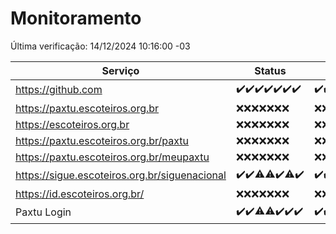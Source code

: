 # Monitoramento

Última verificação: 14/12/2024 10:16:00 -03

|Serviço|Status|Últimas 24h|
|---|---|---|
|https://github.com|<span title="2024-12-07: OK=23">✔️</span><span title="2024-12-08: OK=23">✔️</span><span title="2024-12-09: OK=23">✔️</span><span title="2024-12-10: OK=23">✔️</span><span title="2024-12-11: OK=23">✔️</span><span title="2024-12-12: OK=23">✔️</span><span title="2024-12-13: OK=12">✔️</span>|<span title="13/12/2024 10:19:00 -03 : 200">✔️</span><span title="13/12/2024 11:08:00 -03 : 200">✔️</span><span title="13/12/2024 12:09:00 -03 : 200">✔️</span><span title="13/12/2024 13:10:00 -03 : 200">✔️</span><span title="13/12/2024 14:07:00 -03 : 200">✔️</span><span title="13/12/2024 15:12:00 -03 : 200">✔️</span><span title="13/12/2024 16:06:00 -03 : 200">✔️</span><span title="13/12/2024 17:10:00 -03 : 200">✔️</span><span title="13/12/2024 18:07:00 -03 : 200">✔️</span><span title="13/12/2024 19:07:00 -03 : 200">✔️</span><span title="13/12/2024 20:08:00 -03 : 200">✔️</span><span title="13/12/2024 21:42:00 -03 : 200">✔️</span><span title="13/12/2024 23:17:00 -03 : 200">✔️</span><span title="14/12/2024 00:22:00 -03 : 200">✔️</span><span title="14/12/2024 01:10:00 -03 : 200">✔️</span><span title="14/12/2024 02:08:00 -03 : 200">✔️</span><span title="14/12/2024 03:11:00 -03 : 200">✔️</span><span title="14/12/2024 04:07:00 -03 : 200">✔️</span><span title="14/12/2024 05:10:00 -03 : 200">✔️</span><span title="14/12/2024 06:08:00 -03 : 200">✔️</span><span title="14/12/2024 07:08:00 -03 : 200">✔️</span><span title="14/12/2024 08:06:00 -03 : 200">✔️</span><span title="14/12/2024 09:14:00 -03 : 200">✔️</span><span title="14/12/2024 10:16:00 -03 : 200">✔️</span>|
|https://paxtu.escoteiros.org.br|<span title="2024-12-07: Falhas=23">❌</span><span title="2024-12-08: Falhas=23">❌</span><span title="2024-12-09: Falhas=23">❌</span><span title="2024-12-10: Falhas=23">❌</span><span title="2024-12-11: Falhas=23">❌</span><span title="2024-12-12: Falhas=23">❌</span><span title="2024-12-13: Falhas=12">❌</span>|<span title="13/12/2024 10:19:00 -03 : 403">❌</span><span title="13/12/2024 11:08:00 -03 : 403">❌</span><span title="13/12/2024 12:09:00 -03 : 403">❌</span><span title="13/12/2024 13:10:00 -03 : 403">❌</span><span title="13/12/2024 14:08:00 -03 : 403">❌</span><span title="13/12/2024 15:12:00 -03 : 403">❌</span><span title="13/12/2024 16:06:00 -03 : 403">❌</span><span title="13/12/2024 17:10:00 -03 : 403">❌</span><span title="13/12/2024 18:07:00 -03 : 403">❌</span><span title="13/12/2024 19:07:00 -03 : 403">❌</span><span title="13/12/2024 20:08:00 -03 : 403">❌</span><span title="13/12/2024 21:42:00 -03 : 403">❌</span><span title="13/12/2024 23:17:00 -03 : 403">❌</span><span title="14/12/2024 00:22:00 -03 : 403">❌</span><span title="14/12/2024 01:10:00 -03 : 403">❌</span><span title="14/12/2024 02:08:00 -03 : 403">❌</span><span title="14/12/2024 03:11:00 -03 : 403">❌</span><span title="14/12/2024 04:07:00 -03 : 403">❌</span><span title="14/12/2024 05:10:00 -03 : 403">❌</span><span title="14/12/2024 06:08:00 -03 : 403">❌</span><span title="14/12/2024 07:08:00 -03 : 403">❌</span><span title="14/12/2024 08:06:00 -03 : 403">❌</span><span title="14/12/2024 09:14:00 -03 : 403">❌</span><span title="14/12/2024 10:16:00 -03 : 403">❌</span>|
|https://escoteiros.org.br|<span title="2024-12-07: Falhas=23">❌</span><span title="2024-12-08: Falhas=23">❌</span><span title="2024-12-09: Falhas=23">❌</span><span title="2024-12-10: Falhas=23">❌</span><span title="2024-12-11: Falhas=23">❌</span><span title="2024-12-12: Falhas=23">❌</span><span title="2024-12-13: Falhas=12">❌</span>|<span title="13/12/2024 10:19:00 -03 : 403">❌</span><span title="13/12/2024 11:08:00 -03 : 403">❌</span><span title="13/12/2024 12:09:00 -03 : 403">❌</span><span title="13/12/2024 13:10:00 -03 : 403">❌</span><span title="13/12/2024 14:08:00 -03 : 403">❌</span><span title="13/12/2024 15:12:00 -03 : 403">❌</span><span title="13/12/2024 16:06:00 -03 : 403">❌</span><span title="13/12/2024 17:10:00 -03 : 403">❌</span><span title="13/12/2024 18:07:00 -03 : 403">❌</span><span title="13/12/2024 19:07:00 -03 : 403">❌</span><span title="13/12/2024 20:08:00 -03 : 403">❌</span><span title="13/12/2024 21:42:00 -03 : 403">❌</span><span title="13/12/2024 23:17:00 -03 : 403">❌</span><span title="14/12/2024 00:22:00 -03 : 403">❌</span><span title="14/12/2024 01:10:00 -03 : 403">❌</span><span title="14/12/2024 02:08:00 -03 : 403">❌</span><span title="14/12/2024 03:11:00 -03 : 403">❌</span><span title="14/12/2024 04:07:00 -03 : 403">❌</span><span title="14/12/2024 05:10:00 -03 : 403">❌</span><span title="14/12/2024 06:08:00 -03 : 403">❌</span><span title="14/12/2024 07:08:00 -03 : 403">❌</span><span title="14/12/2024 08:06:00 -03 : 403">❌</span><span title="14/12/2024 09:14:00 -03 : 403">❌</span><span title="14/12/2024 10:16:00 -03 : 403">❌</span>|
|https://paxtu.escoteiros.org.br/paxtu|<span title="2024-12-07: Falhas=23">❌</span><span title="2024-12-08: Falhas=23">❌</span><span title="2024-12-09: Falhas=23">❌</span><span title="2024-12-10: Falhas=23">❌</span><span title="2024-12-11: Falhas=23">❌</span><span title="2024-12-12: Falhas=23">❌</span><span title="2024-12-13: Falhas=12">❌</span>|<span title="13/12/2024 10:19:00 -03 : 403">❌</span><span title="13/12/2024 11:08:00 -03 : 403">❌</span><span title="13/12/2024 12:09:00 -03 : 403">❌</span><span title="13/12/2024 13:10:00 -03 : 403">❌</span><span title="13/12/2024 14:08:00 -03 : 403">❌</span><span title="13/12/2024 15:12:00 -03 : 403">❌</span><span title="13/12/2024 16:06:00 -03 : 403">❌</span><span title="13/12/2024 17:10:00 -03 : 403">❌</span><span title="13/12/2024 18:07:00 -03 : 403">❌</span><span title="13/12/2024 19:07:00 -03 : 403">❌</span><span title="13/12/2024 20:08:00 -03 : 403">❌</span><span title="13/12/2024 21:42:00 -03 : 403">❌</span><span title="13/12/2024 23:17:00 -03 : 403">❌</span><span title="14/12/2024 00:22:00 -03 : 403">❌</span><span title="14/12/2024 01:10:00 -03 : 403">❌</span><span title="14/12/2024 02:08:00 -03 : 403">❌</span><span title="14/12/2024 03:11:00 -03 : 403">❌</span><span title="14/12/2024 04:07:00 -03 : 403">❌</span><span title="14/12/2024 05:10:00 -03 : 403">❌</span><span title="14/12/2024 06:08:00 -03 : 403">❌</span><span title="14/12/2024 07:08:00 -03 : 403">❌</span><span title="14/12/2024 08:06:00 -03 : 403">❌</span><span title="14/12/2024 09:14:00 -03 : 403">❌</span><span title="14/12/2024 10:16:00 -03 : 403">❌</span>|
|https://paxtu.escoteiros.org.br/meupaxtu|<span title="2024-12-07: Falhas=23">❌</span><span title="2024-12-08: Falhas=23">❌</span><span title="2024-12-09: Falhas=23">❌</span><span title="2024-12-10: Falhas=23">❌</span><span title="2024-12-11: Falhas=23">❌</span><span title="2024-12-12: Falhas=23">❌</span><span title="2024-12-13: Falhas=12">❌</span>|<span title="13/12/2024 10:19:00 -03 : 403">❌</span><span title="13/12/2024 11:08:00 -03 : 403">❌</span><span title="13/12/2024 12:09:00 -03 : 403">❌</span><span title="13/12/2024 13:10:00 -03 : 403">❌</span><span title="13/12/2024 14:08:00 -03 : 403">❌</span><span title="13/12/2024 15:12:00 -03 : 403">❌</span><span title="13/12/2024 16:06:00 -03 : 403">❌</span><span title="13/12/2024 17:10:00 -03 : 403">❌</span><span title="13/12/2024 18:07:00 -03 : 403">❌</span><span title="13/12/2024 19:07:00 -03 : 403">❌</span><span title="13/12/2024 20:08:00 -03 : 403">❌</span><span title="13/12/2024 21:42:00 -03 : 403">❌</span><span title="13/12/2024 23:17:00 -03 : 403">❌</span><span title="14/12/2024 00:22:00 -03 : 403">❌</span><span title="14/12/2024 01:10:00 -03 : 403">❌</span><span title="14/12/2024 02:08:00 -03 : 403">❌</span><span title="14/12/2024 03:11:00 -03 : 403">❌</span><span title="14/12/2024 04:07:00 -03 : 403">❌</span><span title="14/12/2024 05:10:00 -03 : 403">❌</span><span title="14/12/2024 06:08:00 -03 : 403">❌</span><span title="14/12/2024 07:08:00 -03 : 403">❌</span><span title="14/12/2024 08:06:00 -03 : 403">❌</span><span title="14/12/2024 09:14:00 -03 : 403">❌</span><span title="14/12/2024 10:16:00 -03 : 403">❌</span>|
|https://sigue.escoteiros.org.br/siguenacional|<span title="2024-12-07: OK=23">✔️</span><span title="2024-12-08: OK=23">✔️</span><span title="2024-12-09: OK=21, Falhas=2">⚠️</span><span title="2024-12-10: OK=22, Falhas=1">⚠️</span><span title="2024-12-11: OK=23">✔️</span><span title="2024-12-12: OK=21, Falhas=2">⚠️</span><span title="2024-12-13: OK=12">✔️</span>|<span title="13/12/2024 10:19:00 -03 : 200">✔️</span><span title="13/12/2024 11:08:00 -03 : 200">✔️</span><span title="13/12/2024 12:09:00 -03 : 200">✔️</span><span title="13/12/2024 13:10:00 -03 : 200">✔️</span><span title="13/12/2024 14:08:00 -03 : 200">✔️</span><span title="13/12/2024 15:12:00 -03 : 200">✔️</span><span title="13/12/2024 16:06:00 -03 : 200">✔️</span><span title="13/12/2024 17:10:00 -03 : 200">✔️</span><span title="13/12/2024 18:07:00 -03 : 200">✔️</span><span title="13/12/2024 19:07:00 -03 : 200">✔️</span><span title="13/12/2024 20:08:00 -03 : 200">✔️</span><span title="13/12/2024 21:42:00 -03 : 200">✔️</span><span title="13/12/2024 23:17:00 -03 : 200">✔️</span><span title="14/12/2024 00:22:00 -03 : 200">✔️</span><span title="14/12/2024 01:10:00 -03 : 200">✔️</span><span title="14/12/2024 02:08:00 -03 : 200">✔️</span><span title="14/12/2024 03:11:00 -03 : 200">✔️</span><span title="14/12/2024 04:07:00 -03 : 200">✔️</span><span title="14/12/2024 05:10:00 -03 : 200">✔️</span><span title="14/12/2024 06:08:00 -03 : 200">✔️</span><span title="14/12/2024 07:08:00 -03 : 200">✔️</span><span title="14/12/2024 08:06:00 -03 : 200">✔️</span><span title="14/12/2024 09:14:00 -03 : 200">✔️</span><span title="14/12/2024 10:16:00 -03 : 200">✔️</span>|
|https://id.escoteiros.org.br/|<span title="2024-12-07: Falhas=23">❌</span><span title="2024-12-08: Falhas=23">❌</span><span title="2024-12-09: Falhas=23">❌</span><span title="2024-12-10: Falhas=23">❌</span><span title="2024-12-11: Falhas=23">❌</span><span title="2024-12-12: Falhas=23">❌</span><span title="2024-12-13: Falhas=12">❌</span>|<span title="13/12/2024 10:19:00 -03 : 403">❌</span><span title="13/12/2024 11:08:00 -03 : 403">❌</span><span title="13/12/2024 12:09:00 -03 : 403">❌</span><span title="13/12/2024 13:10:00 -03 : 403">❌</span><span title="13/12/2024 14:08:00 -03 : 403">❌</span><span title="13/12/2024 15:12:00 -03 : 403">❌</span><span title="13/12/2024 16:06:00 -03 : 403">❌</span><span title="13/12/2024 17:10:00 -03 : 403">❌</span><span title="13/12/2024 18:07:00 -03 : 403">❌</span><span title="13/12/2024 19:07:00 -03 : 403">❌</span><span title="13/12/2024 20:08:00 -03 : 403">❌</span><span title="13/12/2024 21:42:00 -03 : 403">❌</span><span title="13/12/2024 23:17:00 -03 : 403">❌</span><span title="14/12/2024 00:22:00 -03 : 403">❌</span><span title="14/12/2024 01:10:00 -03 : 403">❌</span><span title="14/12/2024 02:08:00 -03 : 403">❌</span><span title="14/12/2024 03:11:00 -03 : 403">❌</span><span title="14/12/2024 04:07:00 -03 : 403">❌</span><span title="14/12/2024 05:10:00 -03 : 403">❌</span><span title="14/12/2024 06:08:00 -03 : 403">❌</span><span title="14/12/2024 07:08:00 -03 : 403">❌</span><span title="14/12/2024 08:06:00 -03 : 403">❌</span><span title="14/12/2024 09:14:00 -03 : 403">❌</span><span title="14/12/2024 10:16:00 -03 : 403">❌</span>|
|Paxtu Login|<span title="2024-12-07: OK=23">✔️</span><span title="2024-12-08: OK=23">✔️</span><span title="2024-12-09: OK=22, Falhas=1">⚠️</span><span title="2024-12-10: OK=22, Falhas=1">⚠️</span><span title="2024-12-11: OK=23">✔️</span><span title="2024-12-12: OK=23">✔️</span><span title="2024-12-13: OK=12">✔️</span>|<span title="13/12/2024 10:19:00 -03 : 200">✔️</span><span title="13/12/2024 11:08:00 -03 : 200">✔️</span><span title="13/12/2024 12:09:00 -03 : 200">✔️</span><span title="13/12/2024 13:10:00 -03 : 200">✔️</span><span title="13/12/2024 14:08:00 -03 : 200">✔️</span><span title="13/12/2024 15:12:00 -03 : 200">✔️</span><span title="13/12/2024 16:06:00 -03 : 200">✔️</span><span title="13/12/2024 17:10:00 -03 : 200">✔️</span><span title="13/12/2024 18:07:00 -03 : 200">✔️</span><span title="13/12/2024 19:07:00 -03 : 200">✔️</span><span title="13/12/2024 20:08:00 -03 : 200">✔️</span><span title="13/12/2024 21:42:00 -03 : 200">✔️</span><span title="13/12/2024 23:17:00 -03 : 200">✔️</span><span title="14/12/2024 00:22:00 -03 : 200">✔️</span><span title="14/12/2024 01:10:00 -03 : 200">✔️</span><span title="14/12/2024 02:08:00 -03 : 200">✔️</span><span title="14/12/2024 03:11:00 -03 : 200">✔️</span><span title="14/12/2024 04:07:00 -03 : 200">✔️</span><span title="14/12/2024 05:10:00 -03 : 200">✔️</span><span title="14/12/2024 06:08:00 -03 : 200">✔️</span><span title="14/12/2024 07:08:00 -03 : 200">✔️</span><span title="14/12/2024 08:06:00 -03 : 200">✔️</span><span title="14/12/2024 09:14:00 -03 : 200">✔️</span><span title="14/12/2024 10:16:00 -03 : 200">✔️</span>|
